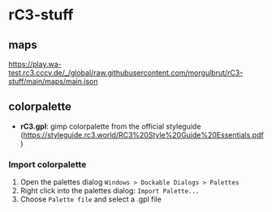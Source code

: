 # rC3-stuff

## maps

https://play.wa-test.rc3.cccv.de/_/global/raw.githubusercontent.com/morgulbrut/rC3-stuff/main/maps/main.json

## colorpalette

* **rC3.gpl**: gimp colorpalette from the official styleguide (https://styleguide.rc3.world/RC3%20Style%20Guide%20Essentials.pdf)

### Import colorpalette

1. Open the palettes dialog `Windows > Dockable Dialogs > Palettes` 
2. Right click into the palettes dialog: `Import Palette...`
3. Choose `Palette file` and select a .gpl file
